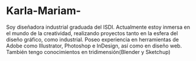 # Karla-Mariam-
Soy diseñadora industrial graduada del ISDI. Actualmente estoy inmersa en el mundo de la creatividad, realizando proyectos tanto en la esfera del diseño gráfico, como industrial. Poseo experiencia en herramientas de Adobe como Illustrator, Photoshop e InDesign, así como en diseño web. También tengo conocimientos en tridimensión(Blender y Sketchup)
